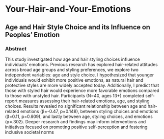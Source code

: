 # Your-Hair-and-Your-Emotions
## Age and Hair Style Choice and its Influence on Peoples’ Emotion

### Abstract
This study investigated how age and hair styling choices influence individuals’ emotions. Previous research has explored hair-related attitudes across broad age groups and styling preferences, we explore two independent variables: age and style choice. I hypothesized that younger individuals would exhibit more positive emotions, as natural hair and protective styles are more widely accepted today. Additionally, I predict that those with styled hair would experience more favorable emotions compared to those with unstyled hair. Participants (N=40, ages 13+) completed self-report measures assessing their hair-related emotions, age, and styling choices. Results revealed no significant relationship between age and hair-related emotions (β=-0.47, p=0.148), between styling choices and emotions (β=0.11, p=0.609), and lastly between
age, styling choices, and emotions (p=.302). Deeper research and findings may inform
interventions and initiatives focused on promoting positive self-perception and fostering inclusive societal norms
